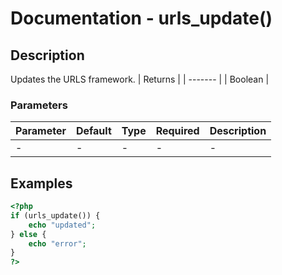 # Documentation - urls_update()
## Description
Updates the URLS framework.
| Returns |
| ------- |
| Boolean |

### Parameters
| Parameter | Default |  Type   |      Required      | Description |
| --------- | ------- | ------- | ------------------ | ----------- |
|     -     | -       | -       | -                  | -           |

## Examples
```PHP
<?php
if (urls_update()) { 
    echo "updated";
} else {
    echo "error";
}
?>
```
